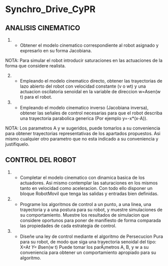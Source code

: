 # Synchro_Drive_CyPR

## ANALISIS CINEMATICO
   1. * Obtener el modelo cinematico correspondiente al robot asignado y expresarlo en su
    forma Jacobiana.

NOTA: Para simular el robot introducir saturaciones en las actuaciones de la forma
que considere realista.

   2. * Empleando el modelo cinematico directo, obtener las trayectorias de lazo abierto
    del robot con velocidad constante (v o wt) y una actuacion oscilatoria senoidal en la
    variable de direccion w=Asen(w t) para el robot. 

   3. * Empleando el modelo cinematico inverso (Jacobiana inversa), obtener las señales
    de control necesarias para que el robot describa una trayectoria parabolica generica
    (Por ejemplo y=-x*(x-A)).

NOTA: Los parametros A y w sugeridos, puede tomarlos a su conveniencia para
obtener trayectorias representativas de los apartados propuestos.
Asi mismo cualquier otro parametro que no esta indicado a su conveniencia y
justifiquelo.


## CONTROL DEL ROBOT

   1. * Completar el modelo cinematico con dinamica basica de los actuadores. Asi mismo
      contemplar las saturaciones en los mismos tanto en velocidad como aceleracion.
      Con todo ello disponer un bloque RobotMovil que tenga las salidas y entradas bien
      definidas.

   2. * Programe los algoritmos de control a un punto, a una linea, una trayectoria y a una
      postura para su robot, y muestre simulaciones de su comportamiento.
      Muestre los resultados de simulacion que considere oportunos para poner de
      manifiesto de forma comparada las propiedades de cada estrategia de control.

   3. * Diseñe una ley de control mediante el algoritmo de Persecucion Pura para su robot,
      de modo que siga una trayectoria senoidal del tipo:
      X=A*t 
      Y= B*sen(w t)
      Puede tomar los parÃ¡metros A, B, y w a su conveniencia para obtener un
      comportamiento apropiado para su algoritmo.
